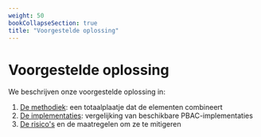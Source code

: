 ```yaml
---
weight: 50
bookCollapseSection: true
title: "Voorgestelde oplossing"
---
```


# Voorgestelde oplossing

We beschrijven onze voorgestelde oplossing in:

1. [De methodiek](4.methodiek): een totaalplaatje dat de elementen combineert 
2. [De implementaties](5.implementaties): vergelijking van beschikbare PBAC-implementaties
3. [De risico's](6.risicos) en de maatregelen om ze te mitigeren